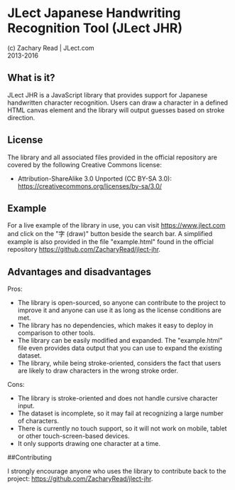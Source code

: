 # JLect Japanese Handwriting Recognition Tool (JLect JHR)

(c) Zachary Read | JLect.com  
2013-2016

## What is it?

JLect JHR is a JavaScript library that provides support for Japanese handwritten character recognition. Users can draw a character in a defined HTML canvas element and the library will output guesses based on stroke direction.

## License

The library and all associated files provided in the official repository are covered by the following Creative Commons license:
* Attribution-ShareAlike 3.0 Unported (CC BY-SA 3.0): https://creativecommons.org/licenses/by-sa/3.0/

## Example

For a live example of the library in use, you can visit https://www.jlect.com and click on the "字 (draw)" button beside the search bar. A simplified example is also provided in the file "example.html" found in the official repository https://github.com/ZacharyRead/jlect-jhr.

## Advantages and disadvantages

Pros:

* The library is open-sourced, so anyone can contribute to the project to improve it and anyone can use it as long as the license conditions are met.
* The library has no dependencies, which makes it easy to deploy in comparison to other tools.
* The library can be easily modified and expanded. The "example.html" file even provides data output that you can use to expand the existing dataset.
* The library, while being stroke-oriented, considers the fact that users are likely to draw characters in the wrong stroke order.

Cons:

* The library is stroke-oriented and does not handle cursive character input.
* The dataset is incomplete, so it may fail at recognizing a large number of characters.
* There is currently no touch support, so it will not work on mobile, tablet or other touch-screen-based devices.
* It only supports drawing one character at a time.

##Contributing

I strongly encourage anyone who uses the library to contribute back to the project: https://github.com/ZacharyRead/jlect-jhr.
